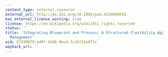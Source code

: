 ```yaml
---
content_type: external-resource
external_url: http://dx.doi.org/10.1002/pad.4230090503
has_external_license_warning: true
license: https://en.wikipedia.org/wiki/All_rights_reserved
status: ''
title: 'Integrating Blueprint and Process: A Structured Flexibility Approach to Development
  Management'
uid: 97d386f9-ad0f-43d8-9bcd-7c10131e072c
wayback_url: ''
---
```

